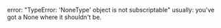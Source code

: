 error: "TypeError: 'NoneType' object is not subscriptable"
usually: you've got a None where it shouldn't be.
